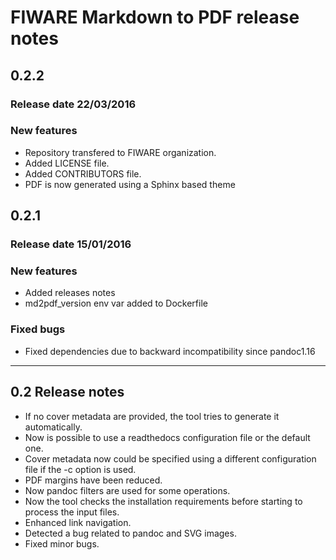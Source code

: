 # FIWARE Markdown to PDF release notes

## 0.2.2
### Release date 22/03/2016 

### New features
* Repository transfered to FIWARE organization.
* Added LICENSE file.
* Added CONTRIBUTORS file.
* PDF is now generated using a Sphinx based theme


## 0.2.1
### Release date 15/01/2016 

### New features
* Added releases notes
* md2pdf_version env var added to Dockerfile

### Fixed bugs
* Fixed dependencies due to backward incompatibility since pandoc1.16 


----

## 0.2 Release notes

* If no cover metadata are provided, the tool tries to generate it automatically.
* Now is possible to use a readthedocs configuration file or the default one.
* Cover metadata now could be specified using a different configuration file if the -c option is used.
* PDF margins have been reduced.
* Now pandoc filters are used for some operations.
* Now the tool checks the installation requirements before starting to process the input files.
* Enhanced link navigation.
* Detected a bug related to pandoc and SVG images.
* Fixed minor bugs.
